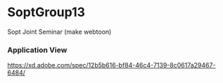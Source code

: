 SoptGroup13
================
Sopt Joint Seminar (make webtoon)

### Application View

https://xd.adobe.com/spec/12b5b616-bf84-46c4-7139-8c0617a29467-6484/
